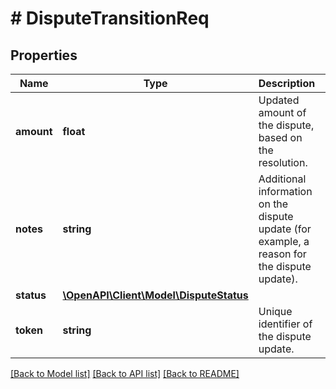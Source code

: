 # # DisputeTransitionReq

## Properties

Name | Type | Description | Notes
------------ | ------------- | ------------- | -------------
**amount** | **float** | Updated amount of the dispute, based on the resolution. |
**notes** | **string** | Additional information on the dispute update (for example, a reason for the dispute update). | [optional]
**status** | [**\OpenAPI\Client\Model\DisputeStatus**](DisputeStatus.md) |  |
**token** | **string** | Unique identifier of the dispute update. | [optional]

[[Back to Model list]](../../README.md#models) [[Back to API list]](../../README.md#endpoints) [[Back to README]](../../README.md)
